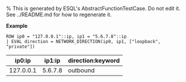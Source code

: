 % This is generated by ESQL's AbstractFunctionTestCase. Do not edit it. See ../README.md for how to regenerate it.

**Example**

```esql
ROW ip0 = "127.0.0.1"::ip, ip1 = "5.6.7.8"::ip
| EVAL direction = NETWORK_DIRECTION(ip0, ip1, ["loopback", "private"])
```

| ip0:ip | ip1:ip | direction:keyword |
| --- | --- | --- |
| 127.0.0.1 | 5.6.7.8 | outbound |


